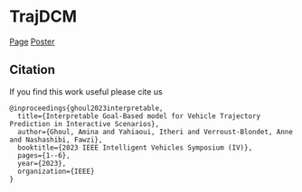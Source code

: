 # TrajDCM

[Page](https://github.com/aminaghoul/TrajDCM) [Poster](docs/poster_IV.pdf)

## Citation

If you find this work useful please cite us


```
@inproceedings{ghoul2023interpretable,
  title={Interpretable Goal-Based model for Vehicle Trajectory Prediction in Interactive Scenarios},
  author={Ghoul, Amina and Yahiaoui, Itheri and Verroust-Blondet, Anne and Nashashibi, Fawzi},
  booktitle={2023 IEEE Intelligent Vehicles Symposium (IV)},
  pages={1--6},
  year={2023},
  organization={IEEE}
}
```


